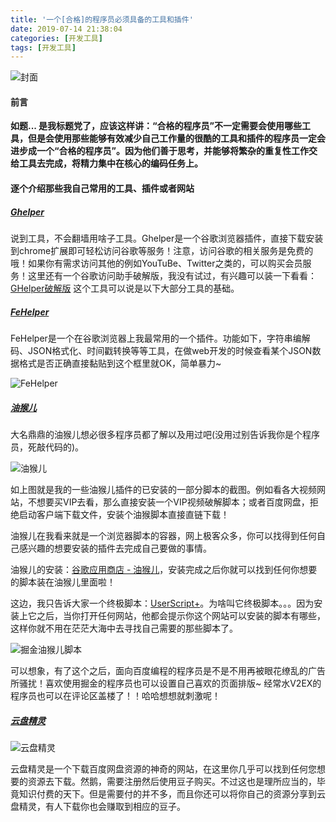 ```yaml
---
title: '一个[合格]的程序员必须具备的工具和插件'
date: 2019-07-14 21:38:04
categories: [开发工具]
tags: [开发工具]
---
```


![封面](gtx.jpg)
<!--more-->

#### 前言

**如题... 是我标题党了，应该这样讲：“合格的程序员”不一定需要会使用哪些工具，但是会使用那些能够有效减少自己工作量的很酷的工具和插件的程序员一定会进步成一个“合格的程序员”。因为他们善于思考，并能够将繁杂的重复性工作交给工具去完成，将精力集中在核心的编码任务上。**



#### 逐个介绍那些我自己常用的工具、插件或者网站

#####  [Ghelper](http://googlehelper.net/)

说到工具，不会翻墙用啥子工具。Ghelper是一个谷歌浏览器插件，直接下载安装到chrome扩展即可轻松访问谷歌等服务！注意，访问谷歌的相关服务是免费的哦！如果你有需求访问其他的例如YouTuBe、Twitter之类的，可以购买会员服务！这里还有一个谷歌访问助手破解版，我没有试过，有兴趣可以装一下看看：[GHelper破解版](https://github.com/haotian-wang/google-access-helper)
这个工具可以说是以下大部分工具的基础。

##### [FeHelper](https://www.baidufe.com/fehelper/feedback.html)

FeHelper是一个在谷歌浏览器上我最常用的一个插件。功能如下，字符串编解码、JSON格式化、时间戳转换等等工具，在做web开发的时候查看某个JSON数据格式是否正确直接黏贴到这个框里就OK，简单暴力~

![FeHelper](feh.png)

##### [油猴儿](https://chrome.google.com/webstore/detail/tampermonkey/dhdgffkkebhmkfjojejmpbldmpobfkfo)

大名鼎鼎的油猴儿想必很多程序员都了解以及用过吧(没用过别告诉我你是个程序员，死敲代码的)。

![油猴儿](yh.png)

如上图就是我的一些油猴儿插件的已安装的一部分脚本的截图。例如看各大视频网站，不想要买VIP去看，那么直接安装一个VIP视频破解脚本；或者百度网盘，拒绝启动客户端下载文件，安装个油猴脚本直接直链下载！

油猴儿在我看来就是一个浏览器脚本的容器，网上极客众多，你可以找得到任何自己感兴趣的想要安装的插件去完成自己要做的事情。

油猴儿的安装：[谷歌应用商店 - 油猴儿](https://chrome.google.com/webstore/detail/tampermonkey/dhdgffkkebhmkfjojejmpbldmpobfkfo)，安装完成之后你就可以找到任何你想要的脚本装在油猴儿里面啦！

这边，我只告诉大家一个终极脚本：[UserScript+](https://greasyfork.org/zh-CN/scripts/24508-userscript-show-site-all-userjs)。为啥叫它终极脚本。。。因为安装上它之后，当你打开任何网站，他都会提示你这个网站可以安装的脚本有哪些，这样你就不用在茫茫大海中去寻找自己需要的那些脚本了。

![掘金油猴儿脚本](jb.png)

可以想象，有了这个之后，面向百度编程的程序员是不是不用再被眼花缭乱的广告所骚扰！喜欢使用掘金的程序员也可以设置自己喜欢的页面排版~ 经常水V2EX的程序员也可以在评论区盖楼了！！哈哈想想就刺激呢！

##### [云盘精灵](https://www.yunpanjingling.com/)

![云盘精灵](ypjl.png)

云盘精灵是一个下载百度网盘资源的神奇的网站，在这里你几乎可以找到任何您想要的资源去下载。然鹅，需要注册然后使用豆子购买。不过这也是理所应当的，毕竟知识付费的天下。但是需要付的并不多，而且你还可以将你自己的资源分享到云盘精灵，有人下载你也会赚取到相应的豆子。





















